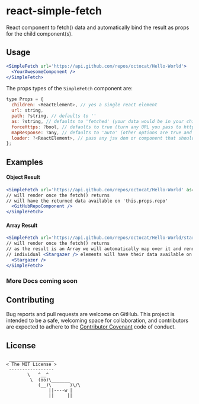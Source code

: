 # react-simple-fetch

React component to fetch() data and automatically bind the result as props for the child component(s).

## Usage

```jsx
<SimpleFetch url='https://api.github.com/repos/octocat/Hello-World'>
  <YourAwesomeComponent />
</SimpleFetch>
```

The props types of the `SimpleFetch` component are:

```js
type Props = {
  children: <ReactElement>, // yes a single react element
  url: string,
  path: ?string, // defaults to ''
  as: ?string, // defaults to 'fetched' (your data would be in your child compoent as 'this.props.fetched')
  forceHttps: ?bool, // defaults to true (turn any URL you pass to https)
  mapResponse: ?any, // defaults to 'auto' (other options are true and false) [can usually be left on 'auto mode']
  loader: ?<ReactElement>, // pass any jsx dom or component that should be rendered while we go out and fetch the data
};
```


## Examples

#### Object Result
```jsx
<SimpleFetch url='https://api.github.com/repos/octocat/Hello-World' as='repo'>
// will render once the fetch() returns
// will have the returned data available on 'this.props.repo'
  <GitHubRepoComponent />
</SimpleFetch>
```

#### Array Result
```jsx
<SimpleFetch url='https://api.github.com/repos/octocat/Hello-World/stargazers' as='star'>
// will render once the fetch() returns
// as the result is an Array we will automatically map over it and render as many <Stargazer /> elements as necessary
// individual <Stargazer /> elements will have their data available on 'this.props.star'
  <Stargazer />
</SimpleFetch>
```

### More Docs coming soon

## Contributing

Bug reports and pull requests are welcome on GitHub. This project is intended to be a
safe, welcoming space for collaboration, and contributors are expected to adhere
to the [Contributor Covenant](http://contributor-covenant.org/) code of conduct.

## License

```
 _________________
< The MIT License >
 -----------------
        \   ^__^
         \  (oo)\_______
            (__)\       )\/\
                ||----w |
                ||     ||
```
